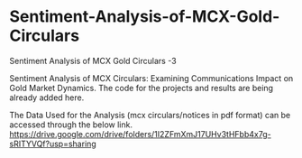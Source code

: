 # Sentiment-Analysis-of-MCX-Gold-Circulars
Sentiment Analysis of MCX Gold Circulars -3 

Sentiment Analysis of MCX Circulars: Examining Communications Impact on Gold Market Dynamics. The code for the projects and results are being already added here.

The Data Used for the Analysis (mcx circulars/notices in pdf format) can be accessed through the below link. https://drive.google.com/drive/folders/1I2ZFmXmJ17UHv3tHFbb4x7g-sRITYVQf?usp=sharing
